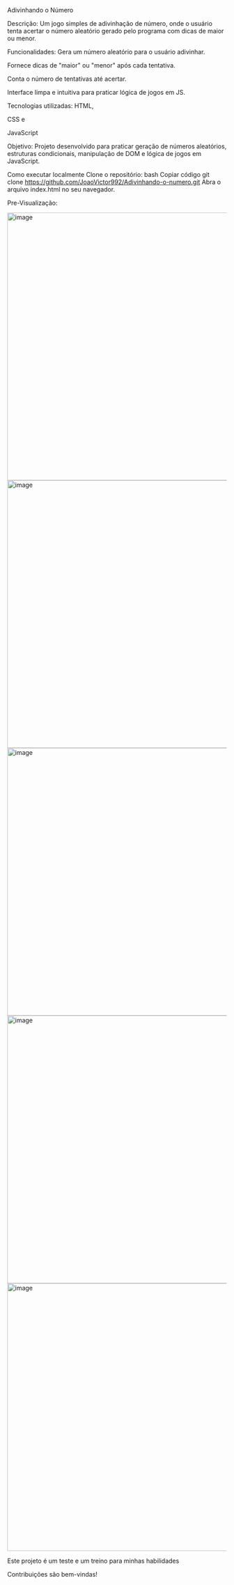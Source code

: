 Adivinhando o Número


Descrição:
Um jogo simples de adivinhação de número, onde o usuário tenta acertar o número aleatório gerado pelo programa com dicas de maior ou menor.

Funcionalidades:
Gera um número aleatório para o usuário adivinhar.

Fornece dicas de "maior" ou "menor" após cada tentativa.

Conta o número de tentativas até acertar.

Interface limpa e intuitiva para praticar lógica de jogos em JS.


Tecnologias utilizadas:
HTML, 

CSS e 

JavaScript

Objetivo:
Projeto desenvolvido para praticar geração de números aleatórios, estruturas condicionais, manipulação de DOM e lógica de jogos em JavaScript.


Como executar localmente
Clone o repositório:
bash
Copiar código
git clone https://github.com/JoaoVictor992/Adivinhando-o-numero.git
Abra o arquivo index.html no seu navegador.


Pre-Visualização:

<img width="1162" height="615" alt="image" src="https://github.com/user-attachments/assets/28fbd290-03b4-466d-aeb7-bc62a0da9db4" />


<img width="1162" height="615" alt="image" src="https://github.com/user-attachments/assets/62772cb1-7a47-4f31-9b86-a16462d1c3ed" />


<img width="1162" height="615" alt="image" src="https://github.com/user-attachments/assets/fd356bce-27b1-4b96-b931-017f822dea7a" />


<img width="1162" height="615" alt="image" src="https://github.com/user-attachments/assets/23caa763-2782-4e7a-a1fa-b9bab9d41ce9" />


<img width="1162" height="615" alt="image" src="https://github.com/user-attachments/assets/a7d77db8-2177-41e2-b77d-3c5f0f5f129a" />




Este projeto é um teste e um treino para minhas habilidades

Contribuições são bem-vindas!
